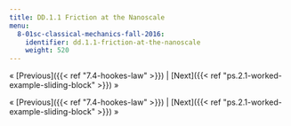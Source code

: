 ```yaml
---
title: DD.1.1 Friction at the Nanoscale
menu:
  8-01sc-classical-mechanics-fall-2016:
    identifier: dd.1.1-friction-at-the-nanoscale
    weight: 520
---
```

« [Previous]({{< ref "7.4-hookes-law" >}}) | [Next]({{< ref "ps.2.1-worked-example-sliding-block" >}}) »

« [Previous]({{< ref "7.4-hookes-law" >}}) | [Next]({{< ref "ps.2.1-worked-example-sliding-block" >}}) »